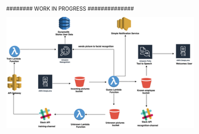  ######## WORK IN PROGRESS ##############


 ![Architecture](architecture/Xplorers.png "Serverless Architecture")